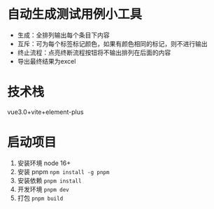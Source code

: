 # 自动生成测试用例小工具
- 生成：全排列输出每个条目下内容
- 互斥：可为每个标签标记颜色，如果有颜色相同的标记，则不进行输出
- 终止流程：点亮终断流程按钮将不输出排列在后面的内容
- 导出最终结果为excel

# 技术栈
vue3.0+vite+element-plus
# 启动项目
1. 安装环境 node 16+
2. 安装 pnpm `npm install -g pnpm`
3. 安装依赖 `pnpm install`
4. 开发环境 `pnpm dev`
5. 打包 `pnpm build`
